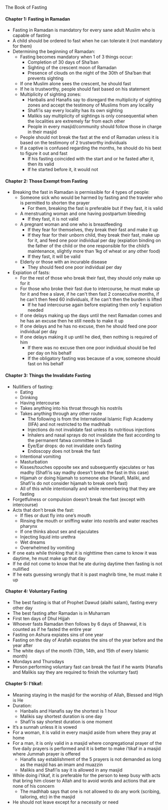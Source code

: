 The Book of Fasting

#### Chapter 1: Fasting in Ramadan

* Fasting in Ramadan is mandatory for every sane adult Muslim who is capable of fasting  
* A child should be ordered to fast when he can tolerate it (not mandatory for them)  
* Determining the beginning of Ramadan:  
  * Fasting becomes mandatory when 1 of 3 things occur:  
    * Completion of 30 days of Sha’ban  
    * Sighting of the crescent moon of Ramadan  
    * Presence of clouds on the night of the 30th of Sha’ban that prevents sighting  
  * If one Muslim alone sees the crescent, he should fast  
  * If he is trustworthy, people should fast based on his statement  
  * Multiplicity of sighting zones:  
    * Hanbalis and Hanafis say to disregard the multiplicity of sighting zones and accept the testimony of Muslims from any locality  
    * Shafi’is say every locality has its own sighting  
    * Malikis say multiplicity of sightings is only consequential when the localities are extremely far from each other  
    * People in every masjid/community should follow those in charge in their masjid  
  * People should not break the fast at the end of Ramadan unless it is based on the testimony of 2 trustworthy individuals  
  * If a captive is confused regarding the months, he should do his best to figure it out and fast  
    * If his fasting coincided with the start and or he fasted after it, then its valid  
    * If he started before it, it would not

#### Chapter 2: Those Exempt from Fasting

* Breaking the fast in Ramadan is permissible for 4 types of people:  
  * Someone sick who would be harmed by fasting and the traveler who is permitted to shorten the prayer  
    * For them, breaking the fast is preferable but if they fast, it is valid  
  * A menstruating woman and one having postpartum bleeding  
    * If they fast, it is not valid  
  * A pregnant woman and one who is breastfeeding  
    * If they fear for themselves, they break their fast and make it up  
    * If they fear for their unborn child, they break their fast, make up for it, and feed one poor individual per day (expiation binding on the father of the child or the one responsible for the child’s maintenance, slightly more than 1kg of wheat or any other food)  
    * If they fast, it will be valid  
  * Elderly or those with an incurable disease  
    * They should feed one poor individual per day  
* Expiation of fasts:  
  * For the rest of those who break their fast, they should only make up for it  
  * For those who broke their fast due to intercourse, he must make up for it and free a slave, if he can't then fast 2 consecutive months, if he can't then feed 60 individuals, if he can't then the burden is lifted  
    * If he had intercourse again before expiating then only 1 expiation needed  
  * If one delays making up the days until the next Ramadan comes and he has an excuse then he still needs to make it up  
  * If one delays and he has no excuse, then he should feed one poor individual per day   
  * If one delays making it up until he died, then nothing is required of him  
    * If there was no excuse then one poor individual should be fed per day on his behalf  
    * If the obligatory fasting was because of a vow, someone should fast on his behalf

#### Chapter 3: Things the Invalidate Fasting

* Nullifiers of fasting:  
  * Eating  
  * Drinking  
  * Having intercourse  
  * Takes anything into his throat through his nostrils  
  * Takes anything through any other route  
    * The following is from the International Islamic Fiqh Academy (IIFA) and not restricted to the madhhab  
    * Injections do not invalidate fast unless its nutritious injections  
    * Inhalers and nasal sprays do not invalidate the fast according to the permanent fatwa committee in Saudi  
    * Eye/Ear drops: do not invalidate one’s fasting  
    * Endoscopy does not break the fast  
  * Intentional vomiting   
  * Masturbation  
  * Kisses/touches opposite sex and subsequently ejaculates or has madhy (Shafi’is say madhy doesn’t break the fast in this case)  
  * Hijamah or doing hijamah to someone else (Hanafi, Maliki, and Shafi’is do not consider hijamah to break one’s fast)  
  * All of this while intentionally and while remembering that they are fasting  
* Forgetfulness or compulsion doesn’t break the fast (except with intercourse)  
* Acts that don’t break the fast:  
  * If flies or dust fly into one’s mouth  
  * Rinsing the mouth or sniffing water into nostrils and water reaches pharynx  
  * If one thinks about sex and ejaculates  
  * Injecting liquid into urethra  
  * Wet dreams  
  * Overwhelmed by vomiting  
* If one eats while thinking that it is nighttime then came to know it was daytime, he must make up that day  
* If he did not come to know that he ate during daytime then fasting is not nullified  
* If he eats guessing wrongly that it is past maghrib time, he must make it up

#### Chapter 4: Voluntary Fasting

* The best fasting is that of Prophet Dawud (alaihi salam), fasting every other day  
* The best fasting after Ramadan is in Muharram  
* First ten days of Dhul Hijjah  
* Whoever fasts Ramadan then follows by 6 days of Shawwal, it is counted as if he fasted the entire year  
* Fasting on Ashura expiates sins of one year  
* Fasting on the day of Arafah expiates the sins of the year before and the year after  
* The white days of the month (13th, 14th, and 15th of every Islamic month)  
* Mondays and Thursdays  
* Person performing voluntary fast can break the fast if he wants (Hanafis and Malikis say they are required to finish the voluntary fast)

#### Chapter 5: I’tikaf:

* Meaning staying in the masjid for the worship of Allah, Blessed and High is He  
* Duration:  
  * Hanbalis and Hanafis say the shortest is 1 hour  
  * Malikis say shortest duration is one day  
  * Shafi’is say shortest duration is one moment  
* It’s a sunnah unless it is vowed  
* For a woman, it is valid in every masjid aside from where they pray at home  
* For a man, it is only valid in a masjid where congregational prayer of the five daily prayers is performed and it is better to make i’tikaf in a masjid where Jummah prayer is offered  
  * Hanafis say establishment of the 5 prayers is not demanded as long as the masjid has an imam and muazzin  
  * Malikis and Shafi’is say it is allowed in any masjid  
* While doing i’tikaf, it is preferable for the person to keep busy with acts that bring him closer to Allah and to avoid words and actions that are none of his concern  
  * The madhhab says that one is not allowed to do any work (scribing, tailoring, etc) in the masjid  
* He should not leave except for a necessity or need 